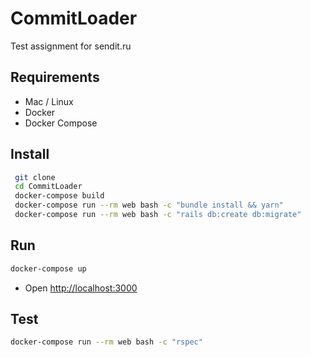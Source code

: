 # CommitLoader

Test assignment for sendit.ru

## Requirements

- Mac / Linux
- Docker
- Docker Compose

## Install

```bash
 git clone
 cd CommitLoader
 docker-compose build
 docker-compose run --rm web bash -c "bundle install && yarn"
 docker-compose run --rm web bash -c "rails db:create db:migrate"
```

## Run

```bash
docker-compose up
```

- Open <http://localhost:3000>

## Test

```bash
docker-compose run --rm web bash -c "rspec"
```
